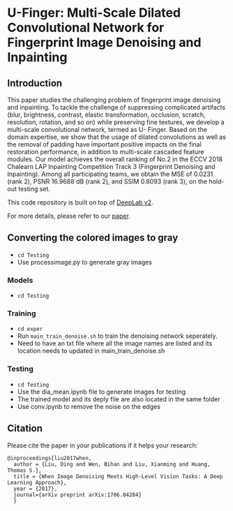 # U-Finger: Multi-Scale Dilated Convolutional Network for Fingerprint Image Denoising and Inpainting

## Introduction
This paper studies the challenging problem of fingerprint
image denoising and inpainting. To tackle the challenge of suppressing
complicated artifacts (blur, brightness, contrast, elastic transformation,
occlusion, scratch, resolution, rotation, and so on) while preserving fine
textures, we develop a multi-scale convolutional network, termed as U-
Finger. Based on the domain expertise, we show that the usage of dilated
convolutions as well as the removal of padding have important positive
impacts on the final restoration performance, in addition to multi-scale
cascaded feature modules. Our model achieves the overall ranking of
No.2 in the ECCV 2018 Chalearn LAP Inpainting Competition Track 3
(Fingerprint Denoising and Inpainting). Among all participating teams,
we obtain the MSE of 0.0231 (rank 2), PSNR 16.9688 dB (rank 2), and
SSIM 0.8093 (rank 3), on the hold-out testing set.

This code repository is built on top of [DeepLab v2](https://bitbucket.org/aquariusjay/deeplab-public-ver2).

For more details, please refer to our [paper](https://arxiv.org/abs/1706.04284).


## Converting the colored images to gray
- `cd Testing`
- Use processimage.py to generate gray images

### Models
- `cd Testing`

### Training
- `cd exper`
- Run `main_train_denoise.sh` to train the denoising network seperately.
- Need to have an txt file where all the image names are listed and its location needs to updated in main_train_denoise.sh

### Testing
- `cd Testing`
- Use the dia_mean.ipynb file to generate images for testing
- The trained model and its deply file are also located in the same folder
- Use conv.ipynb to remove the noise on the edges 

## Citation
Please cite the paper in your publications if it helps your research:

    @inproceedings{liu2017when,
      author = {Liu, Ding and Wen, Bihan and Liu, Xianming and Huang, Thomas S.},
      title = {When Image Denoising Meets High-Level Vision Tasks: A Deep Learning Approach},
      year = {2017},
      journal={arXiv preprint arXiv:1706.04284}
      }
      
